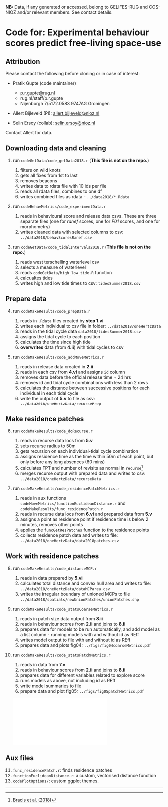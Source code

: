 **NB:** Data, if any generated or accessed, belong to GELIFES-RUG and COS-NIOZ and/or relevant members. See contact details.

# Code for: Experimental behaviour scores predict free-living space-use

## Attribution

Please contact the following before cloning or in case of interest:

- Pratik Gupte (code maintainer)
  - p.r.gupte@rug.nl
  - rug.nl/staff/p.r.gupte
  - Nijenborgh 7/5172.0583 9747AG Groningen

- Allert Bijleveld (PI): allert.bijleveld@nioz.nl

- Selin Ersoy (collab): selin.ersoy@nioz.nl

Contact Allert for data.

## Downloading data and cleaning

1. run `codeGetData/code_getData2018.r` (**This file is not on the repo.**)
    1. filters on wild knots
    2. gets all fixes from 1st to last
    3. removes beacons
    4. writes data to rdata file with 10 ids per file
    5. reads all rdata files, combines to one df
    6. writes combined files as rdata - `../data2018/*.Rdata`

2. run `codeBehavMetrics/code_experimentData.r`
    1. reads in behavioural score and release data csvs. These are three separate files (one for _ranef_ scores, one for _F01_ scores, and one for morphometry)
    2. writes cleaned data with selected columns to csv: `../data2018/behavScoresRanef.csv`


3. run `codeGetData/code_tidalIntervals2018.r` (**This file is not on the repo.**)
    1. reads west terschelling waterlevel csv
    2. selects a measure of waterlevel
    3. reads `codeGetData/high_low_tide.R` function
    4. calcualtes tides
    5. writes high and low tide times to csv: `tidesSummer2018.csv`

## Prepare data

4. run `codeMakeResults/code_prepData.r`
    1. reads in `.Rdata` files created by **step 1.vi**
    2. writes each individual to csv file in folder: `../data2018/oneHertzData`
    3. reads in the tidal cycle data `data2018/tidesSummer2018.csv`
    4. assigns the tidal cycle to each position
    5. calculates the time since high tide
    6. **overwrites** data (from **4.ii**) with tidal cycles to csv

5. run `codeMakeResults/code_addMoveMetrics.r`
    1. reads in release data created in **2.ii**
    2. reads in each csv from **4.vi** and assigns `id` column
    3. removes data before the official release time + 24 hrs
    4. removes id and tidal cycle combinations with less than 2 rows
    5. calculates the distance between successive positions for each individual in each tidal cycle
    6. write the output of **5.v** to file as csv: `../data2018/oneHertzData/recursePrep`

## Make residence patches

6. run `codeMakeResults/code_doRecurse.r`
    1. reads in recurse data locs from **5.v**
    2. sets recurse radius to 50m
    3. gets recursion on each individual-tidal cycle combination
    4. assigns residence time as the time within 50m of each point, but only before any long absences (60 mins)
    5. calculates FPT and number of revisits as normal in `recurse`[^1]
    6. merges recurse output with prepared data and writes to csv: `../data2018/oneHertzData/recurseData`

7. run `codeMakeResults/code_residencePatchMetrics.r`
    1. reads in aux functions `codeMoveMetrics/functionEuclideanDistance.r` and `codeMakeResults/func_residencePatch.r`
    2. reads in recurse data locs from **6.vi** and prepared data from **5.v**
    3. assigns a point as residence point if residence time is below 2 minutes, removes other points
    4. applies the `funcGetResPatches` function to the residence points
    5. collects residence patch data and writes to file: `../data2018/oneHertzData/data2018patches.csv`

## Work with residence patches

8. run `codeMakeResults/code_distanceMCP.r`
    1. reads in data prepared by **5.vi**
    2. calculates total distance and convex hull area and writes to file: `../data2018/oneHertzData/dataMCParea.csv`
    3. writes the irregular boundary of unioned MCPs to file `../data2018/spatials/newUnionPatches/unionPatches.shp`

9. run `codeMakeResults/code_statsCoarseMetrics.r`
    1. reads in patch size data output from **8.ii**
    2. reads in behaviour scores from **2.ii** and joins to **8.ii**
    3. prepares data for models to be run automatically, and add model as a list column - running models with and without id as REff
    4. writes model output to file with and without id as REff
    5. prepares data and plots fig04: `../figs/fig04coarseMetrics.pdf`

10. run `codeMakeResults/code_statsPatchMetrics.r`
    1. reads in data from **7.v**
    2. reads in behaviour scores from **2.ii** and joins to **8.ii**
    3. prepares data for different variables related to explore score
    4. runs models as above, not including id as REff
    5. write model summaries to file
    6. prepare data and plot fig05: `../figs/fig05patchMetrics.pdf`

    ![Figure 5](../figs/fig05patchMetrics.pdf)


## Aux files

11. `func_residencePatch.r`: finds residence patches
12. `functionEuclideanDistance.r`: a custom, vectorised distance function
13. `codePlotOptions/`: custom ggplot themes.

---

[^1]: [Bracis et al. (2018)](https://onlinelibrary.wiley.com/doi/abs/10.1111/ecog.03618)
